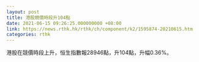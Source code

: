 ```yaml
---
layout: post
title: 港股競價時段升104點
date: 2021-06-15 09:26:25.000000000 +08:00
link: https://news.rthk.hk/rthk/ch/component/k2/1595874-20210615.htm
categories: rthk
---
```


港股在競價時段上升，恒生指數報28946點，升104點，升幅0.36%。
